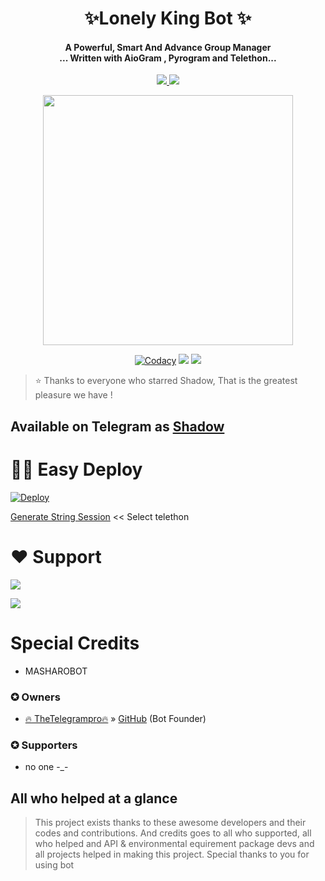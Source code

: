  <h1 align="center"><b>✨Lonely King Bot ✨</b></h1>

<h4 align="center">A Powerful, Smart And Advance Group Manager <br> ... Written with AioGram , Pyrogram and Telethon...</h4>
<p align='center'>
  <a href="https://www.python.org/" alt="made-with-python"> <img src="https://telegra.ph/file/55a6ede16b82dc54a54c8.jpg?style=flat-square&logo=python&color=blue" /> </a>
  <a href="https://github.com/Kdifamily/thanimaiclone/graphs/commit-activity" alt="Maintenance"> <img src="https://img.shields.io/badge/Maintained%3F-yes-green.svg?style=flat-square" /> </a>
</p>

<p align="center"><a href="https://t.me/thanimaisupport"><img src="nh" width="400"></a></p>
<p align="center">
    <a href="https://app.codacy.com/gh/kdifamily/thanimaiclone/dashboard"> <img src="https://img.shields.io/codacy/grade/4d58f2a402b54aed8a7d95f7add45a81?color=brightgreen&logo=codacy&logoColor=green&style=for-the-badge" alt="Codacy" /></a>
    <a href="https://github.com/TeamOfShadow/Shadow"> <img src="https://img.shields.io/github/repo-size/TeamOfShadow/Shadow?color=orange&logo=github&logoColor=green&style=for-the-badge" /></a>
    <a href="https://github.com/TeamOfShadow/Shadow/commits/"> <img src="https://img.shields.io/github/last-commit/TeamOfShadow/Shadow?color=brown&logo=github&logoColor=green&style=for-the-badge" /></a>
    




> ⭐️ Thanks to everyone who starred Shadow, That is the greatest pleasure we have !

## Available on Telegram as [Shadow](https://t.me/Mr_Shadow_Robot)

# 🏃‍♂️ Easy Deploy 
[![Deploy](https://www.herokucdn.com/deploy/button.svg)](https://heroku.com/deploy?template=https://github.com/proTamizhan/thanimaibot)

[Generate String Session](https://replit.com/@SpEcHiDe/GenerateStringSession)  << Select telethon

# ❤️ Support
<a href="https://t.me/thanimaibots"><img src="https://img.shields.io/badge/Join-Telegram%20Channel-red.svg?logo=Telegram"></a>

<a href="https://t.me/thanimaisupport"><img src="https://img.shields.io/badge/Join-Telegram%20Group-blue.svg?logo=telegram"></a>

 
# Special Credits
- MASHAROBOT

### ✪ Owners
- [🔥 TheTelegrampro🔥](https://t.me/TheTelegrampro) » [GitHub](https://github.com/proTamizhan) (Bot Founder)









### ✪ Supporters
- no one -_-

## All who helped at a glance 

> This project exists thanks to these awesome developers and their codes and contributions.
> And credits goes to all who supported, all who helped and API & environmental equirement package devs and all projects helped in making this project.
> Special thanks to you for using bot
